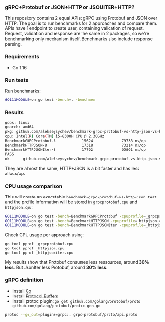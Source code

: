 ### gRPC+Protobuf or JSON+HTTP or JSOUITER+HTTP?

This repository contains 2 equal APIs: gRPC using Protobuf and JSON over HTTP. The goal is to run benchmarks for 2 approaches and compare them. APIs have 1 endpoint to create user, containing validation of request. Request, validation and response are the same in 2 packages, so we're benchmarking only mechanism itself. Benchmarks also include response parsing.

### Requirements

- Go 1.16

### Run tests

Run benchmarks:

```bash
GO111MODULE=on go test -bench=. -benchmem
```

### Results

```bash
goos: linux
goarch: amd64
pkg: github.com/alekseysychev/benchmark-grpc-protobuf-vs-http-json-vs-http-jsoniter
cpu: Intel(R) Core(TM) i5-8300H CPU @ 2.30GHz
BenchmarkGRPCProtobuf-8            15624             79738 ns/op            7273 B/op        153 allocs/op
BenchmarkHTTPJSON-8                17318             73214 ns/op            9093 B/op        117 allocs/op
BenchmarkHTTPJSONIter-8            17762             65861 ns/op            9425 B/op        115 allocs/op
PASS
ok      github.com/alekseysychev/benchmark-grpc-protobuf-vs-http-json-vs-http-jsoniter  8.866s
```

They are almost the same, HTTP+JSON is a bit faster and has less allocs/op.

### CPU usage comparison

This will create an executable `benchmark-grpc-protobuf-vs-http-json.test` and the profile information will be stored in `grpcprotobuf.cpu` and `httpjson.cpu`:

```bash
GO111MODULE=on go test -bench=BenchmarkGRPCProtobuf -cpuprofile=_grpcprotobuf.cpu
GO111MODULE=on go test -bench=BenchmarkHTTPJSON -cpuprofile=_httpjson.cpu
GO111MODULE=on go test -bench=BenchmarkHTTPJSONIter -cpuprofile=_httpjsoniter.cpu
```

Check CPU usage per approach using:

```bash
go tool pprof _grpcprotobuf.cpu
go tool pprof _httpjson.cpu
go tool pprof _httpjsoniter.cpu
```

My results show that Protobuf consumes less ressources, around **30% less**.
But JsonIter less Protobuf, around **30% less**.

### gRPC definition

- Install [Go](https://golang.org/dl/)
- Install [Protocol Buffers](https://github.com/google/protobuf/releases)
- Install protoc plugin: `go get github.com/golang/protobuf/proto github.com/golang/protobuf/protoc-gen-go`

```bash
protoc --go_out=plugins=grpc:. grpc-protobuf/proto/api.proto
```
